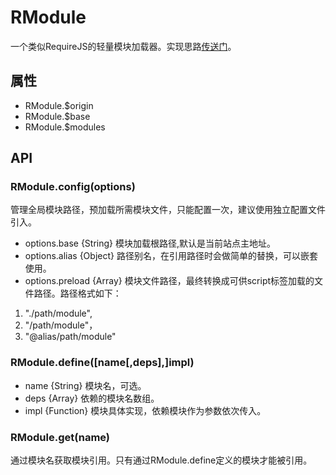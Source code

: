 # RModule
一个类似RequireJS的轻量模块加载器。实现思路[传送门]()。

## 属性
- RModule.$origin
- RModule.$base
- RModule.$modules

## API 
### RModule.config(options)
管理全局模块路径，预加载所需模块文件，只能配置一次，建议使用独立配置文件引入。
- options.base {String} 模块加载根路径,默认是当前站点主地址。
- options.alias {Object} 路径别名，在引用路径时会做简单的替换，可以嵌套使用。
- options.preload {Array<String>} 模块文件路径，最终转换成可供script标签加载的文件路径。路径格式如下：
1. "./path/module",
2. "/path/module"，
3. "@alias/path/module"

### RModule.define([name[,deps],]impl)
- name {String} 模块名，可选。
- deps {Array<String>} 依赖的模块名数组。
- impl {Function} 模块具体实现，依赖模块作为参数依次传入。

### RModule.get(name)
通过模块名获取模块引用。只有通过RModule.define定义的模块才能被引用。
